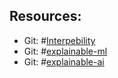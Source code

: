 


## Resources:
- Git: #[Interpebility](https://github.com/topics/interpretability)
- Git: #[explainable-ml](https://github.com/topics/explainable-ml)
- Git: #[explainable-ai](https://github.com/topics/explainable-ai)